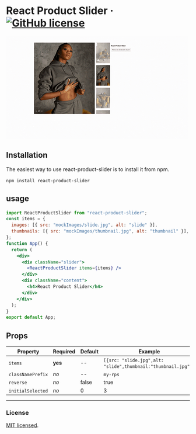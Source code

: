 # React Product Slider &middot; [![GitHub license](https://img.shields.io/badge/license-MIT-blue.svg)](https://github.com/alrramezani/react-product-slider/blob/master/LICENSE)

![react product slider](https://github.com/alrramezani/react-product-slider/raw/master/public/rps.gif)

## Installation

The easiest way to use react-product-slider is to install it from npm.

```
npm install react-product-slider
```

## usage

```jsx
import ReactProductSlider from "react-product-slider";
const items = {
  images: [{ src: "mockImages/slide.jpg", alt: "slide" }],
  thumbnails: [{ src: "mockImages/thumbnail.jpg", alt: "thumbnail" }],
};
function App() {
  return (
    <div>
      <div className="slider">
        <ReactProductSlider items={items} />
      </div>
      <div className="content">
        <h4>React Product Slider</h4>
      </div>
    </div>
  );
}
export default App;
```

## Props

| Property          | Required | Default | Example                                                       |
| ----------------- | -------- | ------- | ------------------------------------------------------------- |
| `items`           | **yes**  | --      | `[{src: "slide.jpg",alt: "slide",thumbnail:"thumbnail.jpg"}]` |
| `classNamePrefix` | _no_     | --      | `my-rps`                                                      |
| `reverse`         | _no_     | false   | true                                                          |
| `initialSelected` | _no_     | 0       | 3                                                             |

---

### License

[MIT licensed](./LICENSE).
